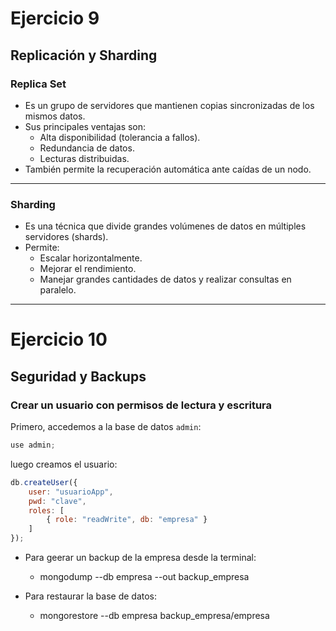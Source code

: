 # Ejercicio 9
## Replicación y Sharding

### Replica Set
- Es un grupo de servidores que mantienen copias sincronizadas de los mismos datos.
- Sus principales ventajas son:
  - Alta disponibilidad (tolerancia a fallos).
  - Redundancia de datos.
  - Lecturas distribuidas.
- También permite la recuperación automática ante caídas de un nodo.

---

### Sharding
- Es una técnica que divide grandes volúmenes de datos en múltiples servidores (shards).
- Permite:
  - Escalar horizontalmente.
  - Mejorar el rendimiento.
  - Manejar grandes cantidades de datos y realizar consultas en paralelo.

---

# Ejercicio 10
## Seguridad y Backups

### Crear un usuario con permisos de lectura y escritura

Primero, accedemos a la base de datos `admin`:

```javascript
use admin;
```
luego creamos el usuario:
```javascript
db.createUser({
    user: "usuarioApp",
    pwd: "clave",
    roles: [
        { role: "readWrite", db: "empresa" }
    ]
});
```
- Para geerar un backup de la empresa desde la terminal:

    - mongodump --db empresa --out backup_empresa

- Para restaurar la base de datos:

    - mongorestore --db empresa backup_empresa/empresa